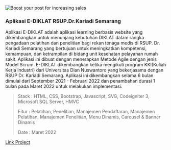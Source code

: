 ![Boost your post for increasing sales](/images/portfolio/screenshoot_ediklat1.png)

### Aplikasi E-DIKLAT RSUP.Dr.Kariadi Semarang

Aplikasi E-DIKLAT adalah aplikasi learning berbasis website yang dikembangkan untuk menunjang kebutuhan DIKLAT dalam rangka pengadaan pelatihan dan penelitian bagi rekan tenaga medis di RSUP. Dr. Kariadi Semarang yang bertujuan untuk meningkatkan kompetensi, kemampuan, dan ketrampilan di bidang unit kesehatan pelayanan rumah sakit. Aplikasi ini dibuat dengan menerapkan Metode Agile dengan jenis Model Scrum. E-DIKLAT dikembangkan ketika mengikuti program KKI(Kuliah Kerja Industri) dari Universitas Dian Nuswantoro yang bekerjasama dengan RSUP Dr. Kariadi Semarang. Aplikasi ini dikembangkan selama 6 bulan dimulai dari September 2021 - Februari 2022 dan penambahan durasi 1 bulan pada Maret 2022 untuk melakukan implementasi.

> Stack : HTML, CSS, Bootstrap, Javascript, SVG, Codeigniter 3, Microsoft SQL Server, HMVC
> 
> Fitur : Pelatihan, Penelitian, Manajemen Pendaftaran, Manajemen Pelatihan, Manajemen Penelitian, Menu Dinamis, Carousel & Banner Dinamis
> 
> Date : Maret 2022

<a href="http://ediklat.rskariadi.id/" className="btn btn-primary" target='_blank'>Link Project</a>
